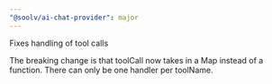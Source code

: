 ```yaml
---
"@soolv/ai-chat-provider": major
---
```


Fixes handling of tool calls

The breaking change is that toolCall now takes in a Map instead of a function.
There can only be one handler per toolName.